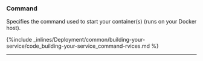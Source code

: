 <!-- usedin: [ _legacy_docker/deployment] - post: -->


### Command

Specifies the command used to start your container(s) (runs on your Docker host).



{%include _inlines/Deployment/common/building-your-service/code_building-your-service_command-rvices.md %}




* * *

